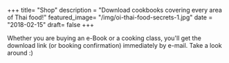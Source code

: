 +++
title= "Shop"
description = "Download cookbooks covering every area of Thai food!"
featured_image= "/img/oi-thai-food-secrets-1.jpg"
date = "2018-02-15"
draft= false
+++

Whether you are buying an e-Book or a cooking class, you'll get the download link (or booking confirmation) immediately by e-mail. Take a look around :)